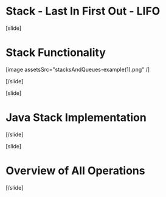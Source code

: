 # Stack - Last In First Out - LIFO

[slide]
# Stack Functionality

[image assetsSrc="stacksAndQueues-example(1).png" /]

[/slide]

[slide]
# Java Stack Implementation

[/slide]

[slide]
# Overview of All Operations

[/slide]